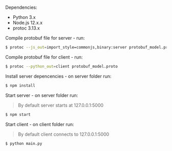 
Dependencies:
- Python 3.x
- Node.js 12.x.x
- protoc 3.13.x

Compile protobuf file for server - run:

```bash
$ protoc --js_out=import_style=commonjs,binary:server protobuf_model.proto
```

Compile protobuf file for client - run:

```bash
$ protoc --python_out=client protobuf_model.proto
```

Install server depencencies - on server folder run:

```bash
$ npm install
```

Start server - on server folder run:
> By default server starts at 127.0.0.1:5000
```bash
$ npm start
```

Start client - on client folder run:
> By default client connects to 127.0.0.1:5000
```bash
$ python main.py
```